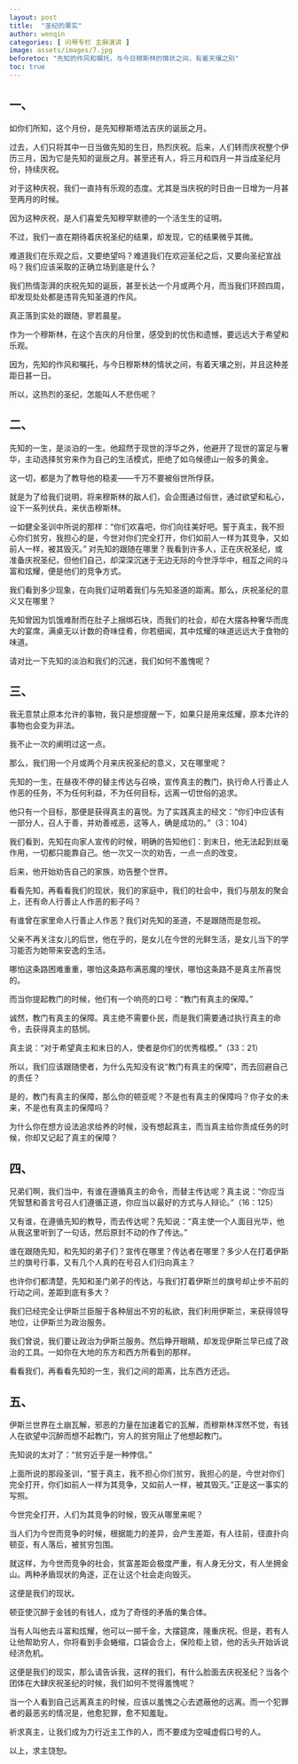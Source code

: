 ```yaml
---
layout: post
title:  "圣纪的果实"
author: wenqin
categories: [ 问琴专栏 主麻演讲 ]
image: assets/images/7.jpg
beforetoc: "先知的作风和嘱托，与今日穆斯林的情状之间，有着天壤之别"
toc: true
---
```


## 一、

如你们所知，这个月份，是先知穆斯塔法吉庆的诞辰之月。

过去，人们只将其中一日当做先知的生日，热烈庆祝。后来，人们转而庆祝整个伊历三月，因为它是先知的诞辰之月。甚至还有人，将三月和四月一并当成圣纪月份，持续庆祝。

对于这种庆祝，我们一直持有乐观的态度。尤其是当庆祝的时日由一日增为一月甚至两月的时候。

因为这种庆祝，是人们喜爱先知穆罕默德的一个活生生的证明。

不过，我们一直在期待着庆祝圣纪的结果，却发现，它的结果微乎其微。

难道我们在乐观之后，又要绝望吗？难道我们在欢迎圣纪之后，又要向圣纪宣战吗？我们应该采取的正确立场到底是什么？

我们热情澎湃的庆祝先知的诞辰，甚至长达一个月或两个月，而当我们环顾四周，却发现处处都是违背先知圣道的作风。

真正落到实处的跟随，寥若晨星。

作为一个穆斯林，在这个吉庆的月份里，感受到的忧伤和遗憾，要远远大于希望和乐观。

因为，先知的作风和嘱托，与今日穆斯林的情状之间，有着天壤之别，并且这种差距日甚一日。

所以，这热烈的圣纪，怎能叫人不悲伤呢？

## 二、

先知的一生，是淡泊的一生。他超然于现世的浮华之外，他避开了现世的富足与奢华，主动选择贫穷来作为自己的生活模式，拒绝了如乌候德山一般多的黄金。

这一切，都是为了教导他的稳麦——千万不要被俗世所俘获。

就是为了给我们说明，将来穆斯林的敌人们，会企图通过俗世，通过欲望和私心，设下一系列伏兵，来伏击穆斯林。

一如健全圣训中所说的那样：“你们欢喜吧，你们向往美好吧。誓于真主，我不担心你们贫穷，我担心的是，今世对你们完全打开，你们如前人一样为其竞争，又如前人一样，被其毁灭。”
对先知的跟随在哪里？我看到许多人，正在庆祝圣纪，或准备庆祝圣纪，但他们自己，却深深沉迷于无边无际的今世浮华中，相互之间的斗富和炫耀，便是他们的竞争方式。

我们看到多少现象，在向我们证明着我们与先知圣道的距离。那么，庆祝圣纪的意义又在哪里？

先知曾因为饥饿难耐而在肚子上捆绑石块，而我们的社会，却在大摆各种奢华而庞大的宴席，满桌无以计数的奇味佳肴，你若细闻，其中炫耀的味道远远大于食物的味道。

请对比一下先知的淡泊和我们的沉迷，我们如何不羞愧呢？

## 三、

我无意禁止原本允许的事物，我只是想提醒一下，如果只是用来炫耀，原本允许的事物也会变为非法。

我不止一次的阐明过这一点。

那么，我们用一个月或两个月来庆祝圣纪的意义，又在哪里呢？

先知的一生，在昼夜不停的替主传达与召唤，宣传真主的教门，执行命人行善止人作恶的任务，不为任何利益，不为任何目标，远离一切世俗的追求。

他只有一个目标，那便是获得真主的喜悦。为了实践真主的经文：“你们中应该有一部分人，召人于善，并劝善戒恶，这等人，确是成功的。”（3：104）

我们看到，先知在向家人宣传的时候，明确的告知他们：到末日，他无法起到丝毫作用，一切都只能靠自己。他一次又一次的劝告，一点一点的改变。

后来，他开始劝告自己的家族，劝告整个世界。

看看先知，再看看我们的现状，我们的家庭中，我们的社会中，我们与朋友的聚会上，还有命人行善止人作恶的影子吗？

有谁曾在家里命人行善止人作恶？我们对先知的圣道，不是跟随而是忽视。

父亲不再关注女儿的后世，他在乎的，是女儿在今世的光鲜生活，是女儿当下的学习能否为她带来安逸的生活。

哪怕这条路困难重重，哪怕这条路布满恶魔的埋伏，哪怕这条路不是真主所喜悦的。

而当你提起教门的时候，他们有一个响亮的口号：“教门有真主的保障。”

诚然，教门有真主的保障。真主绝不需要仆民，而是我们需要通过执行真主的命令，去获得真主的慈悯。

真主说：“对于希望真主和末日的人，使者是你们的优秀楷模。”（33：21）

所以，我们应该跟随使者，为什么先知没有说“教门有真主的保障”，而去回避自己的责任？

是的，教门有真主的保障，那么你的顿亚呢？不是也有真主的保障吗？你子女的未来，不是也有真主的保障吗？

为什么你在想方设法追求给养的时候，没有想起真主，而当真主给你责成任务的时候，你却又记起了真主的保障？

## 四、

兄弟们啊，我们当中，有谁在遵循真主的命令，而替主传达呢？真主说：“你应当凭智慧和善言号召人们遵循正道，你应当以最好的方式与人辩论。”（16：125）

又有谁，在遵循先知的教导，而去传达呢？先知说：“真主使一个人面目光华，他从我这里听到了一句话，然后原封不动的作了传达。”

谁在跟随先知，和先知的弟子们？宣传在哪里？传达者在哪里？多少人在打着伊斯兰的旗号行事，又有几个人真的在号召人们归向真主？

也许你们都清楚，先知和圣门弟子的传达，与我们打着伊斯兰的旗号却止步不前的行动之间，差距到底有多大？

我们已经完全让伊斯兰臣服于各种层出不穷的私欲，我们利用伊斯兰，来获得领导地位，让伊斯兰为政治服务。

我们曾说，我们要让政治为伊斯兰服务。然后睁开眼睛，却发现伊斯兰早已成了政治的工具。一如你在大地的东方和西方所看到的那样。

看看我们，再看看先知的一生，我们之间的距离，比东西方还远。

## 五、

伊斯兰世界在土崩瓦解，邪恶的力量在加速着它的瓦解，而穆斯林浑然不觉，有钱人在欲望中沉醉而想不起教门，穷人的贫穷阻止了他想起教门。

先知说的太对了：“贫穷近乎是一种悖信。”

上面所说的那段圣训，“誓于真主，我不担心你们贫穷，我担心的是，今世对你们完全打开，你们如前人一样为其竞争，又如前人一样，被其毁灭。”正是这一事实的写照。

今世完全打开，人们为其竞争的时候，毁灭从哪里来呢？

当人们为今世而竞争的时候，根据能力的差异，会产生差距，有人往前，径直扑向顿亚，有人落后，被贫穷包围。

就这样，为今世而竞争的社会，贫富差距会极度严重，有人身无分文，有人坐拥金山。两种矛盾现状的角逐，正在让这个社会走向毁灭。

这便是我们的现状。

顿亚使沉醉于金钱的有钱人，成为了奇怪的矛盾的集合体。

当有人叫他去斗富和炫耀，他可以一掷千金，大摆筵席，隆重庆祝。但是，若有人让他帮助穷人，你将看到手会蜷缩，口袋会合上，保险柜上锁，他的舌头开始诉说经济危机。

这便是我们的现实，那么请告诉我，这样的我们，有什么脸面去庆祝圣纪？当各个团体在大肆庆祝圣纪的时候，我们如何不觉得羞愧呢？

当一个人看到自己远离真主的时候，应该以羞愧之心去遮蔽他的远离。而一个犯罪者的最恶劣的情况是，他愈犯罪，愈不知羞耻。

祈求真主，让我们成为力行近主工作的人，而不要成为空喊虚假口号的人。

以上，求主饶恕。

